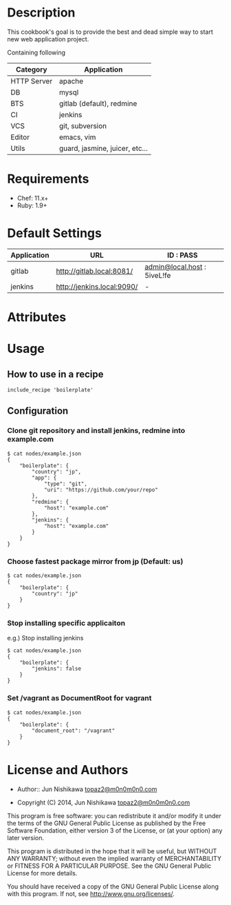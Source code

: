 Description
===========
This cookbook's goal is to provide the best and dead simple way to start new web application project.

Containing following

| Category | Application |
| -------- | ----------- |
| HTTP Server | apache |
| DB | mysql |
| BTS | gitlab (default), redmine |
| CI | jenkins |
| VCS | git, subversion |
| Editor | emacs, vim |
| Utils | guard, jasmine, juicer, etc... |

Requirements
============
* Chef: 11.x+
* Ruby: 1.9+

Default Settings
================

| Application | URL | ID : PASS |
| ----------- | --- | --------- |
| gitlab | http://gitlab.local:8081/ | admin@local.host : 5iveL!fe |
| jenkins | http://jenkins.local:9090/ | - |

Attributes
==========

Usage
=====

## How to use in a recipe
```
include_recipe 'boilerplate'
```
## Configuration
### Clone git repository and install jenkins, redmine into example.com
```
$ cat nodes/example.json
{
    "boilerplate": {
        "country": "jp",
        "app": {
            "type": "git",
            "uri": "https://github.com/your/repo"
        },
        "redmine": {
            "host": "example.com"
        },
        "jenkins": {
            "host": "example.com"
        }
    }
}
```

### Choose fastest package mirror from jp (Default: us)
```
$ cat nodes/example.json
{
    "boilerplate": {
        "country": "jp"
    }
}
```

### Stop installing specific applicaiton
e.g.) Stop installing jenkins
```
$ cat nodes/example.json
{
    "boilerplate": {
        "jenkins": false
    }
}
```

### Set /vagrant as DocumentRoot for vagrant
```
$ cat nodes/example.json
{
    "boilerplate": {
        "document_root": "/vagrant"
    }
}
```

License and Authors
===================

* Author:: Jun Nishikawa <topaz2@m0n0m0n0.com>

* Copyright (C) 2014, Jun Nishikawa <topaz2@m0n0m0n0.com>

This program is free software: you can redistribute it and/or modify
it under the terms of the GNU General Public License as published by
the Free Software Foundation, either version 3 of the License, or
(at your option) any later version.

This program is distributed in the hope that it will be useful,
but WITHOUT ANY WARRANTY; without even the implied warranty of
MERCHANTABILITY or FITNESS FOR A PARTICULAR PURPOSE.  See the
GNU General Public License for more details.

You should have received a copy of the GNU General Public License
along with this program.  If not, see <http://www.gnu.org/licenses/>.

